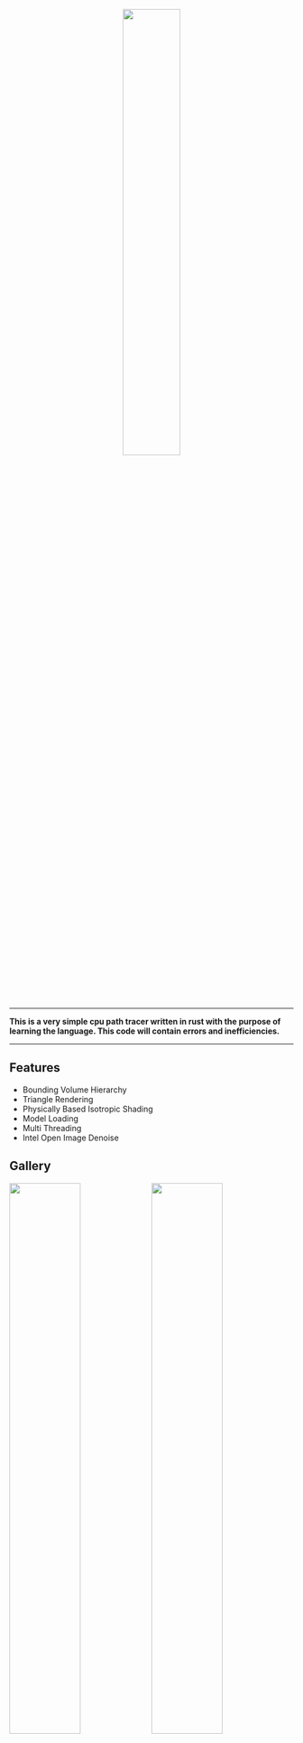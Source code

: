 <p align="center"><a href="#"><img src="https://i.imgur.com/TjG4ABF.png" width="45%"></a></p>

---

**This is a very simple cpu path tracer written in rust with the purpose of learning the language. This code will contain errors and inefficiencies.**

---

## Features

* Bounding Volume Hierarchy
* Triangle Rendering
* Physically Based Isotropic Shading
* Model Loading
* Multi Threading
* Intel Open Image Denoise

## Gallery

<img src="https://i.imgur.com/mRIhXu3.png" width="50%"><img src="https://i.imgur.com/QBCTAi6.png" width="50%">
